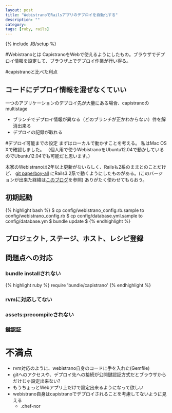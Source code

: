 ```yaml
---
layout: post
title: "WebistranoでRailsアプリのデプロイを自動化する"
description: ""
category: 
tags: [ruby, rails]
---
```

{% include JB/setup %}

#Webistranoとは
CapistranoをWebで使えるようにしたもの。ブラウザでデプロイ情報を設定して、ブラウザ上でデプロイ作業が行い得る。


#capistranoと比べた利点

## コードにデプロイ情報を混ぜなくていい
一つのアプリケーションのデプロイ先が大量にある場合、capistranoのmultistage
* ブランチでデプロイ情報が異なる（どのブランチが正かわからない）件を解消出来る
* デプロイの記録が取れる



#デプロイ可能までの設定
まずはローカルで動かすことを考える。
私はMac OS Xで確認しました。
（個人用で使うWebistranoをUbuntu12.04で動かしているのでUbuntu12.04でも可能だと思います。）

本家のWebistranoは2年以上更新がないらしく、Railsも2系のままとのことだけど、
[git paperboy-all](https://github.com/paperboy-all/webistrano)
にRails3.2系で動くようにしたものがある。(このバージョンが出来た経緯は[このブログ](http://waka.hatenablog.com/entry/2012/11/22/003709)を参照)
ありがたく使わせてもらおう。

## 初期起動
{% highlight bash %}
$ cp config/webistrano_config.rb.sample to config/webistrano_config.rb
$ cp config/database.yml.sample to config/database.ym
$ bundle update
$ 
{% endhighlight %}
    
    
## プロジェクト, ステージ、ホスト、レシピ登録

## 問題点への対応
### bundle installされない
{% highlight ruby %}
require 'bundle/capistrano'
{% endhighlight %}
### rvmに対応してない
### assets:precompileされない
### 鍵認証

# 不満点
* rvm対応のように、webistrano自身のコードに手を入れた(Gemfile)
* gitへのアクセスや、デプロイ先への接続が公開鍵認証方式だとブラウザからだけじゃ設定出来ない?
* もうちょっとWebアプリ上だけで設定出来るようになって欲しい
* webistrano自身はcapistranoでデプロイされることを考慮してないように見える
    * .chef-nor